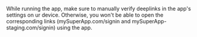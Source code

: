 While running the app, make sure to manually verify deeplinks in the app's settings on ur device. Otherwise, you won't be able to open the corresponding links (mySuperApp.com/signin and mySuperApp-staging.com/signin) using the app.
